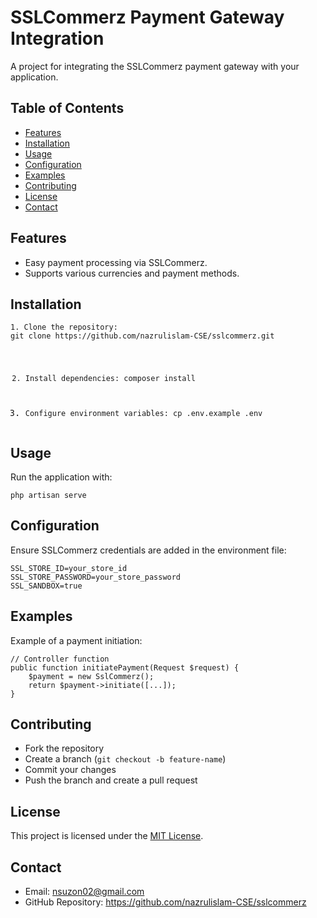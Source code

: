 <!DOCTYPE html>
<html lang="en">
<head>
    <meta charset="UTF-8">
    <meta name="viewport" content="width=device-width, initial-scale=1.0">
</head>
<body>

<h1>SSLCommerz Payment Gateway Integration</h1>
<p>A project for integrating the SSLCommerz payment gateway with your application.</p>

<h2>Table of Contents</h2>
<ul>
    <li><a href="#features">Features</a></li>
    <li><a href="#installation">Installation</a></li>
    <li><a href="#usage">Usage</a></li>
    <li><a href="#configuration">Configuration</a></li>
    <li><a href="#examples">Examples</a></li>
    <li><a href="#contributing">Contributing</a></li>
    <li><a href="#license">License</a></li>
    <li><a href="#contact">Contact</a></li>
</ul>

<h2 id="features">Features</h2>
<ul>
    <li>Easy payment processing via SSLCommerz.</li>
    <li>Supports various currencies and payment methods.</li>
</ul>

<h2 id="installation">Installation</h2>
<pre><code>1. Clone the repository:
git clone https://github.com/nazrulislam-CSE/sslcommerz.git

2. Install dependencies:
composer install

3. Configure environment variables:
cp .env.example .env
</code></pre>

<h2 id="usage">Usage</h2>
<p>Run the application with:</p>
<pre><code>php artisan serve</code></pre>

<h2 id="configuration">Configuration</h2>
<p>Ensure SSLCommerz credentials are added in the environment file:</p>
<pre><code>SSL_STORE_ID=your_store_id
SSL_STORE_PASSWORD=your_store_password
SSL_SANDBOX=true
</code></pre>

<h2 id="examples">Examples</h2>
<p>Example of a payment initiation:</p>
<pre><code>// Controller function
public function initiatePayment(Request $request) {
    $payment = new SslCommerz();
    return $payment->initiate([...]);
}</code></pre>

<h2 id="contributing">Contributing</h2>
<ul>
    <li>Fork the repository</li>
    <li>Create a branch (<code>git checkout -b feature-name</code>)</li>
    <li>Commit your changes</li>
    <li>Push the branch and create a pull request</li>
</ul>

<h2 id="license">License</h2>
<p>This project is licensed under the <a href="https://opensource.org/licenses/MIT">MIT License</a>.</p>

<h2 id="contact">Contact</h2>
<ul>
    <li>Email: <a href="mailto:nsuzon02@gmail.com">nsuzon02@gmail.com</a></li>
    <li>GitHub Repository: <a href="https://github.com/nazrulislam-CSE/sslcommerz">https://github.com/nazrulislam-CSE/sslcommerz</a></li>
</ul>

</body>
</html>
